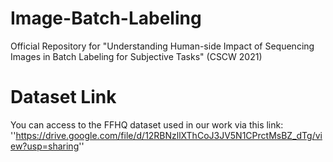 # Image-Batch-Labeling
Official Repository for "Understanding Human-side Impact of Sequencing Images in Batch Labeling for Subjective Tasks" (CSCW 2021)

# Dataset Link
You can access to the FFHQ dataset used in our work via this link:
''https://drive.google.com/file/d/12RBNzllXThCoJ3JV5N1CPrctMsBZ_dTg/view?usp=sharing''

